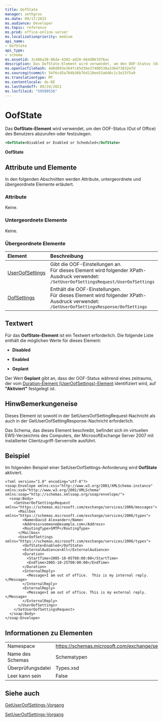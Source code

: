 ```yaml
---
title: OofState
manager: sethgros
ms.date: 09/17/2015
ms.audience: Developer
ms.topic: reference
ms.prod: office-online-server
ms.localizationpriority: medium
api_name:
- OofState
api_type:
- schema
ms.assetid: 3c486a38-06da-4382-ad20-664d067d76ac
description: Das OofState-Element wird verwendet, um den OOF-Status (Out of Office) des Benutzers abzurufen oder festzulegen.
ms.openlocfilehash: 4d0d893e364fc85d36e37400538a336473832efd
ms.sourcegitcommit: 54f6cd5a704b36b76d110ee53a6d6c1c3e15f5a9
ms.translationtype: MT
ms.contentlocale: de-DE
ms.lasthandoff: 09/24/2021
ms.locfileid: "59509536"
---
```

# <a name="oofstate"></a>OofState

Das **OofState-Element** wird verwendet, um den OOF-Status (Out of Office) des Benutzers abzurufen oder festzulegen. 
  
```xml
<OofState>Disabled or Enabled or Scheduled</OofState>
```

 **OofState**
## <a name="attributes-and-elements"></a>Attribute und Elemente

In den folgenden Abschnitten werden Attribute, untergeordnete und übergeordnete Elemente erläutert.
  
### <a name="attributes"></a>Attribute

Keine.
  
### <a name="child-elements"></a>Untergeordnete Elemente

Keine.
  
### <a name="parent-elements"></a>Übergeordnete Elemente

|**Element**|**Beschreibung**|
|:-----|:-----|
|[UserOofSettings](useroofsettings.md) <br/> |Gibt die OOF-Einstellungen an.  <br/> Für dieses Element wird folgender XPath-Ausdruck verwendet:   <br/>  `/SetUserOofSettingsRequest/UserOofSettings` <br/> |
|[OofSettings](oofsettings.md) <br/> |Enthält die OOF-Einstellungen.  <br/> Für dieses Element wird folgender XPath-Ausdruck verwendet:   <br/>  `/GetUserOofSettingsResponse/OofSettings` <br/> |
   
## <a name="text-value"></a>Textwert

Für das **OofState-Element** ist ein Textwert erforderlich. Die folgende Liste enthält die möglichen Werte für dieses Element: 
  
- **Disabled**
    
- **Enabled**
    
- **Geplant**
    
Der Wert **Geplant** gibt an, dass der OOF-Status während eines zeitraums, der vom [Duration-Element (UserOofSettings)-Element](duration-useroofsettings.md) identifiziert wird, auf **"Aktiviert"** festgelegt ist. 
  
## <a name="remarks"></a>HinwBemerkungeneise

Dieses Element ist sowohl in der SetUsersOofSettingRequest-Nachricht als auch in der GetUserOofSettingResponse-Nachricht erforderlich.
  
Das Schema, das dieses Element beschreibt, befindet sich im virtuellen EWS-Verzeichnis des Computers, der MicrosoftExchange Server 2007 mit installierter Clientzugriff-Serverrolle ausführt.
  
## <a name="example"></a>Beispiel

Im folgenden Beispiel einer SetUserOofSettings-Anforderung wird **OofState** aktiviert.
  
```
<?xml version="1.0" encoding="utf-8"?>
<soap:Envelope xmlns:xsi="http://www.w3.org/2001/XMLSchema-instance" xmlns:xsd="http://www.w3.org/2001/XMLSchema" xmlns:soap="http://schemas.xmlsoap.org/soap/envelope/">
  <soap:Body>
    <SetUserOofSettingsRequest xmlns="https://schemas.microsoft.com/exchange/services/2006/messages">
      <Mailbox xmlns="https://schemas.microsoft.com/exchange/services/2006/types">
        <Name>David Alexander</Name>
        <Address>someone@example.com</Address>
        <RoutingType>SMTP</RoutingType>
      </Mailbox>
      <UserOofSettings xmlns="https://schemas.microsoft.com/exchange/services/2006/types">
        <OofState>Enabled</OofState>
        <ExternalAudience>All</ExternalAudience>
        <Duration>
          <StartTime>2005-10-05T00:00:00</StartTime>
          <EndTime>2005-10-25T00:00:00</EndTime>
        </Duration>
        <InternalReply>
          <Message>I am out of office.  This is my internal reply.</Message>
        </InternalReply>
        <ExternalReply>
          <Message>I am out of office. This is my external reply.</Message>
        </ExternalReply>
      </UserOofSettings>
    </SetUserOofSettingsRequest>
  </soap:Body>
</soap:Envelope>
```

## <a name="element-information"></a>Informationen zu Elementen

|||
|:-----|:-----|
|Namespace  <br/> |https://schemas.microsoft.com/exchange/services/2006/types  <br/> |
|Name des Schemas  <br/> |Schematypen  <br/> |
|Überprüfungsdatei  <br/> |Types.xsd  <br/> |
|Leer kann sein  <br/> |False  <br/> |
   
## <a name="see-also"></a>Siehe auch



[GetUserOofSettings-Vorgang](getuseroofsettings-operation.md)
  
[SetUserOofSettings-Vorgang](setuseroofsettings-operation.md)

